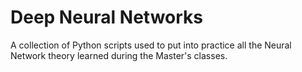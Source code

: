 # Deep Neural Networks
A collection of Python scripts used to put into practice all the Neural Network theory learned during the Master's classes.